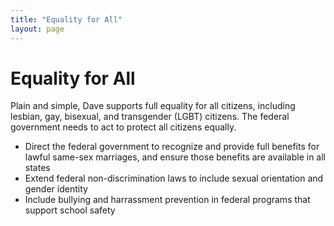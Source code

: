 ```yaml
---
title: "Equality for All"
layout: page
---
```


# Equality for All

Plain and simple, Dave supports full equality for all citizens, including lesbian, gay, bisexual, and transgender (LGBT) citizens. The federal government needs to act to protect all citizens equally.

- Direct the federal government to recognize and provide full benefits for lawful same-sex marriages, and ensure those benefits are available in all states
- Extend federal non-discrimination laws to include sexual orientation and gender identity
- Include bullying and harrassment prevention in federal programs that support school safety
